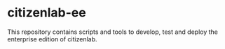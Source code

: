 # citizenlab-ee

This repository contains scripts and tools to develop, test and deploy the enterprise edition of citizenlab.

